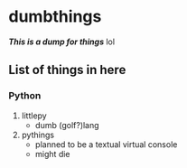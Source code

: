 # dumbthings
***This is a dump for things***
lol

## List of things in here
### Python
1. littlepy
	* dumb (golf?)lang
2. pythings
	* planned to be a textual virtual console
	* might die
